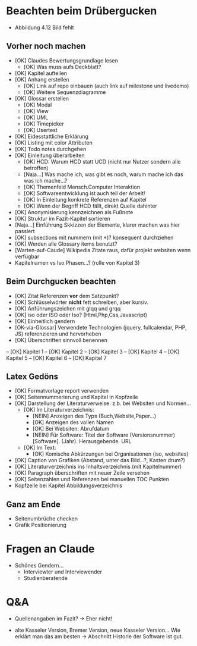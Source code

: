 # Beachten beim Drübergucken

- Abbildung 4.12 Bild fehlt


## Vorher noch machen
- [OK] Claudes Bewertungsgrundlage lesen
    - [OK] Was muss aufs Deckblatt?
- [OK] Kapitel aufteilen
- [OK] Anhang erstellen
    - [OK] Link auf repo einbauen (auch link auf milestone und livedemo)
    - [OK] Weitere Sequenzdiagramme
- [OK] Glossar erstellen
    - [OK] Modal
    - [OK] View
    - [OK] UML
    - [OK] Timepicker
    - [OK] Usertest
- [OK] Eidesstattliche Erklärung
- [OK] Listing mit color Attributen
- [OK] Todo notes durchgehen
- [OK] Einleitung überarbeiten
    - [OK] HCD: Warum HCD statt UCD (nicht nur Nutzer sondern alle betroffen)
    - [Naja...] Was mache ich, was gibt es noch, warum mache ich das was ich mache...?
    - [OK] Themenfeld Mensch.Computer Interaktion
    - [OK] Softwareentwicklung ist auch teil der Arbeit!
    - [OK] In Einleitung konkrete Referenzen auf Kapitel
    - [OK] Wenn der Begriff HCD fällt, direkt Quelle dahinter
- [OK] Anonymisierung kennzeichnen als Fußnote
- [OK] Struktur im Fazit-Kapitel sortieren
- [Naja...] Einführung Skkizzen der Elemente, klarer machen was hier passiert
- [OK] subsections mit nummern (mit *)? konsequent durchziehen
- [OK] Werden alle Glossary items benutzt?
- [Warten-auf-Caude] Wikipedia Zitate raus, dafür projekt websiten wenn verfügbar 
- Kapitelnamen vs Iso Phasen...? (rolle von Kapitel 3)


## Beim Durchgucken beachten
- [OK] Zitat Referenzen **vor** dem Satzpunkt?
- [OK] Schlüsselwörter **nicht** fett schreiben, aber kursiv.
- [OK] Anführungszeichen mit glqq und grqq
- [OK] iso oder ISO oder Iso? (Html,Php,Css,Javascript)
- [OK] Einheitlich gendern
- [OK-via-Glossar] Verwendete Technologien (jquery, fullcalendar, PHP, JS) referenzieren und hervorheben
- [OK] Überschriften sinnvoll benennen


– [OK] Kapitel 1
– [OK] Kapitel 2
– [OK] Kapitel 3
– [OK] Kapitel 4
– [OK] Kapitel 5
– [OK] Kapitel 6
– [OK] Kapitel 7

## Latex Gedöns
- [OK] Formatvorlage report verwenden
- [OK] Seitennummerierung und Kapitel in Kopfzeile
- [OK] Darstellung der Literaturverweise: z.b. bei Websiten und Normen...
    - [OK] Im Literaturverzeichnis:
        - [NEIN] Anzeigen des Typs (Buch,Website,Paper...)
        - [OK] Anzeigen des vollen Namen
        - [OK] Bei Websiten: Abrufdatum
        - [NEIN] Für Software: Titel der Software (Versionsnummer) [Software]. (Jahr). Herausgebende. URL
    - [OK] Im Text:
        - [OK] Komische Abkürzungen bei Organisationen (iso, websites)
- [OK] Caption von Grafiken (Abstand, unter das Bild...?, Kasten drum?)
- [OK] Literaturverzeichnis ins Inhaltsverzeichnis (mit Kapitelnummer)
- [OK] Paragraph überschriften mit neuer Zeile versehen
- [OK] Seitenzahlen und Referenzen bei manuellen TOC Punkten
- Kopfzeile bei Kapitel Abbildungsverzeichnis

## Ganz am Ende
- Seitenumbrüche checken
- Grafik Positionierung





# Fragen an Claude

- Schönes Gendern...
    - Interviewter und Interviewender
    - Studienberatende



# Q&A
- Quellenangaben im Fazit?
-> Eher nicht!

- alte Kasseler Version, Bremer Version, neue Kasseler Version... Wie erklärt man das am besten
-> Abschnitt Historie der Software ist gut.